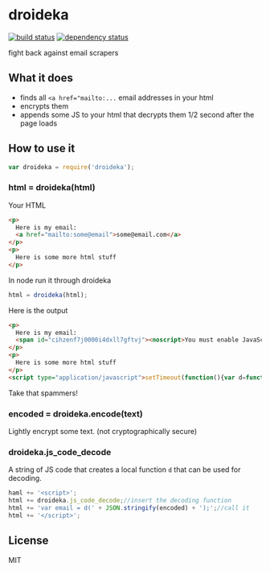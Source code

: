 # droideka

[![build status](https://secure.travis-ci.org/smallhelm/droideka.png)](https://travis-ci.org/smallhelm/droideka)
[![dependency status](https://david-dm.org/smallhelm/droideka.svg)](https://david-dm.org/smallhelm/droideka)

fight back against email scrapers

## What it does

 * finds all `<a href="mailto:...` email addresses in your html
 * encrypts them
 * appends some JS to your html that decrypts them 1/2 second after the page loads

## How to use it

```js
var droideka = require('droideka');
```

### html = droideka(html)

Your HTML
```html
<p>
  Here is my email:
  <a href="mailto:some@email">some@email.com</a>
</p>
<p>
  Here is some more html stuff
</p>
```

In node run it through droideka
```js
html = droideka(html);
```

Here is the output
```html
<p>
  Here is my email:
  <span id="cihzenf7j0000i4dxll7gftvj"><noscript>You must enable JavaScript to see the email.</noscript></span>
</p>
<p>
  Here is some more html stuff
</p>
<script type="application/javascript">setTimeout(function(){var d=function(b){var c=b.substring(0,87);b=b.substring(c.length);var e,f,g,h='',d;for(e=0;e<b.length;e++)f=b.charAt(e),g=c.indexOf(f),d=(g-b.length+c.length)%c.length,d=0>d?c.length+d:d,h+=0<=g?c[d]:f;return h};(function(){var a=document.getElementById("cihzenf7j0000i4dxll7gftvj");if(!a)return;a.innerHTML=d("eY\"1]U.ZbrBtmCh[-:VpK!6WuXx8dlwM2GJ,kfT#(RHD&5L}I^o7~F*4S0{qzO%n3>gsQPvA'@cyjN<9=)a+iE$Gf S7H9,&*f#AFUq6U*HdH*f#A&K6U*HdH*f#AG/fK");}());}, 500);</script>
```
Take that spammers!

### encoded = droideka.encode(text)

Lightly encrypt some text. (not cryptographically secure)

### droideka.js\_code\_decode

A string of JS code that creates a local function `d` that can be used for decoding.

```js
haml += '<script>';
html += droideka.js_code_decode;//insert the decoding function
html += 'var email = d(' + JSON.stringify(encoded) + ');';//call it
html += '</script>';
```

## License
MIT
